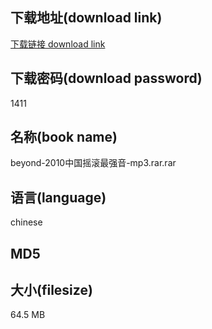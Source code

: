 ## 下载地址(download link)
[下载链接 download link](https://tutu365.netlify.app/?s=beyond-2010%E4%B8%AD%E5%9B%BD%E6%91%87%E6%BB%9A%E6%9C%80%E5%BC%BA%E9%9F%B3-mp3.rar)

## 下载密码(download password)
1411

## 名称(book name)
beyond-2010中国摇滚最强音-mp3.rar.rar

## 语言(language)
chinese

## MD5


## 大小(filesize)
64.5 MB
